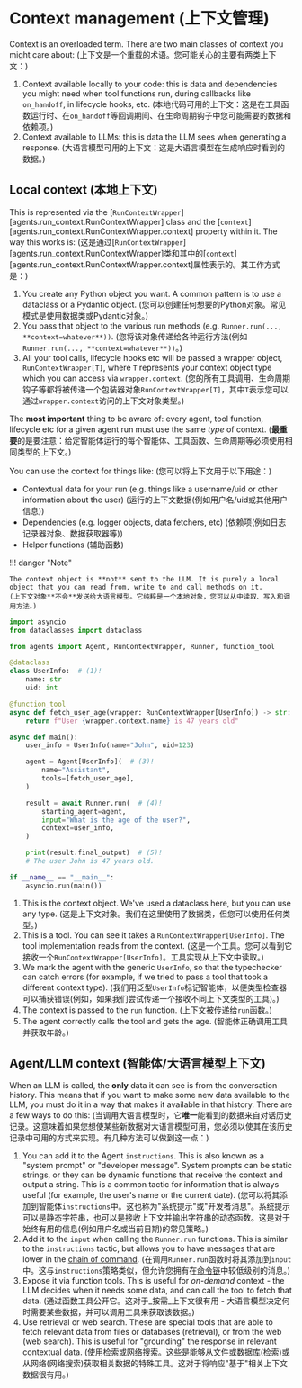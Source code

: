 # Context management (上下文管理)

Context is an overloaded term. There are two main classes of context you might care about:
(上下文是一个重载的术语。您可能关心的主要有两类上下文：)

1. Context available locally to your code: this is data and dependencies you might need when tool functions run, during callbacks like `on_handoff`, in lifecycle hooks, etc.
   (本地代码可用的上下文：这是在工具函数运行时、在`on_handoff`等回调期间、在生命周期钩子中您可能需要的数据和依赖项。)
2. Context available to LLMs: this is data the LLM sees when generating a response.
   (大语言模型可用的上下文：这是大语言模型在生成响应时看到的数据。)

## Local context (本地上下文)

This is represented via the [`RunContextWrapper`][agents.run_context.RunContextWrapper] class and the [`context`][agents.run_context.RunContextWrapper.context] property within it. The way this works is:
(这是通过[`RunContextWrapper`][agents.run_context.RunContextWrapper]类和其中的[`context`][agents.run_context.RunContextWrapper.context]属性表示的。其工作方式是：)

1. You create any Python object you want. A common pattern is to use a dataclass or a Pydantic object.
   (您可以创建任何想要的Python对象。常见模式是使用数据类或Pydantic对象。)
2. You pass that object to the various run methods (e.g. `Runner.run(..., **context=whatever**))`.
   (您将该对象传递给各种运行方法(例如`Runner.run(..., **context=whatever**))`。)
3. All your tool calls, lifecycle hooks etc will be passed a wrapper object, `RunContextWrapper[T]`, where `T` represents your context object type which you can access via `wrapper.context`.
   (您的所有工具调用、生命周期钩子等都将被传递一个包装器对象`RunContextWrapper[T]`，其中`T`表示您可以通过`wrapper.context`访问的上下文对象类型。)

The **most important** thing to be aware of: every agent, tool function, lifecycle etc for a given agent run must use the same _type_ of context.
(**最重要**的是要注意：给定智能体运行的每个智能体、工具函数、生命周期等必须使用相同类型的上下文。)

You can use the context for things like:
(您可以将上下文用于以下用途：)

-   Contextual data for your run (e.g. things like a username/uid or other information about the user)
   (运行的上下文数据(例如用户名/uid或其他用户信息))
-   Dependencies (e.g. logger objects, data fetchers, etc)
   (依赖项(例如日志记录器对象、数据获取器等))
-   Helper functions
   (辅助函数)

!!! danger "Note"

    The context object is **not** sent to the LLM. It is purely a local object that you can read from, write to and call methods on it.
    (上下文对象**不会**发送给大语言模型。它纯粹是一个本地对象，您可以从中读取、写入和调用方法。)

```python
import asyncio
from dataclasses import dataclass

from agents import Agent, RunContextWrapper, Runner, function_tool

@dataclass
class UserInfo:  # (1)!
    name: str
    uid: int

@function_tool
async def fetch_user_age(wrapper: RunContextWrapper[UserInfo]) -> str:  # (2)!
    return f"User {wrapper.context.name} is 47 years old"

async def main():
    user_info = UserInfo(name="John", uid=123)

    agent = Agent[UserInfo](  # (3)!
        name="Assistant",
        tools=[fetch_user_age],
    )

    result = await Runner.run(  # (4)!
        starting_agent=agent,
        input="What is the age of the user?",
        context=user_info,
    )

    print(result.final_output)  # (5)!
    # The user John is 47 years old.

if __name__ == "__main__":
    asyncio.run(main())
```

1. This is the context object. We've used a dataclass here, but you can use any type.
   (这是上下文对象。我们在这里使用了数据类，但您可以使用任何类型。)
2. This is a tool. You can see it takes a `RunContextWrapper[UserInfo]`. The tool implementation reads from the context.
   (这是一个工具。您可以看到它接收一个`RunContextWrapper[UserInfo]`。工具实现从上下文中读取。)
3. We mark the agent with the generic `UserInfo`, so that the typechecker can catch errors (for example, if we tried to pass a tool that took a different context type).
   (我们用泛型`UserInfo`标记智能体，以便类型检查器可以捕获错误(例如，如果我们尝试传递一个接收不同上下文类型的工具)。)
4. The context is passed to the `run` function.
   (上下文被传递给`run`函数。)
5. The agent correctly calls the tool and gets the age.
   (智能体正确调用工具并获取年龄。)

## Agent/LLM context (智能体/大语言模型上下文)

When an LLM is called, the **only** data it can see is from the conversation history. This means that if you want to make some new data available to the LLM, you must do it in a way that makes it available in that history. There are a few ways to do this:
(当调用大语言模型时，它**唯一**能看到的数据来自对话历史记录。这意味着如果您想使某些新数据对大语言模型可用，您必须以使其在该历史记录中可用的方式来实现。有几种方法可以做到这一点：)

1. You can add it to the Agent `instructions`. This is also known as a "system prompt" or "developer message". System prompts can be static strings, or they can be dynamic functions that receive the context and output a string. This is a common tactic for information that is always useful (for example, the user's name or the current date).
   (您可以将其添加到智能体`instructions`中。这也称为"系统提示"或"开发者消息"。系统提示可以是静态字符串，也可以是接收上下文并输出字符串的动态函数。这是对于始终有用的信息(例如用户名或当前日期)的常见策略。)
2. Add it to the `input` when calling the `Runner.run` functions. This is similar to the `instructions` tactic, but allows you to have messages that are lower in the [chain of command](https://cdn.openai.com/spec/model-spec-2024-05-08.html#follow-the-chain-of-command).
   (在调用`Runner.run`函数时将其添加到`input`中。这与`instructions`策略类似，但允许您拥有在[命令链](https://cdn.openai.com/spec/model-spec-2024-05-08.html#follow-the-chain-of-command)中较低级别的消息。)
3. Expose it via function tools. This is useful for _on-demand_ context - the LLM decides when it needs some data, and can call the tool to fetch that data.
   (通过函数工具公开它。这对于_按需_上下文很有用 - 大语言模型决定何时需要某些数据，并可以调用工具来获取该数据。)
4. Use retrieval or web search. These are special tools that are able to fetch relevant data from files or databases (retrieval), or from the web (web search). This is useful for "grounding" the response in relevant contextual data.
   (使用检索或网络搜索。这些是能够从文件或数据库(检索)或从网络(网络搜索)获取相关数据的特殊工具。这对于将响应"基于"相关上下文数据很有用。)
